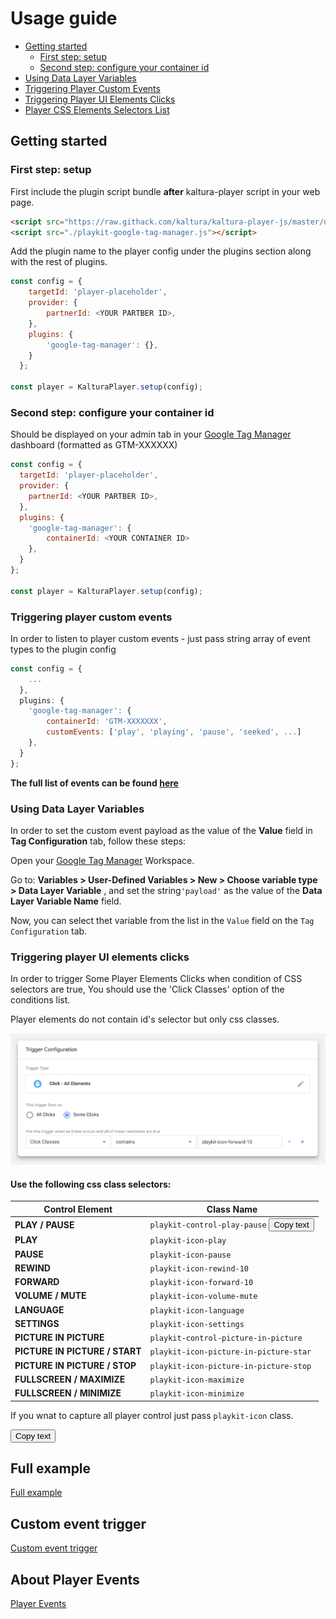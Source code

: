 # Usage guide

- [Getting started](#getting-started)
  - [First step: setup](#first-step-setup)
  - [Second step: configure your container id](#second-step-configure-your-container-id)
- [Using Data Layer Variables](#Using-Data-Layer-Variables)
- [Triggering Player Custom Events](#triggering-player-custom-events)
- [Triggering Player UI Elements Clicks](#triggering-player-ui-elements-clicks)
- [Player CSS Elements Selectors List](#Use-the-following-css-class-selectors)
## Getting started

### First step: setup

First include the plugin script bundle **after** kaltura-player script in your web page.

```html
<script src="https://raw.githack.com/kaltura/kaltura-player-js/master/dist/kaltura-ovp-player.js"></script>
<script src="./playkit-google-tag-manager.js"></script>
```

Add the plugin name to the player config under the plugins section along with the rest of plugins.

```js
const config = {
    targetId: 'player-placeholder',
    provider: {
        partnerId: <YOUR PARTBER ID>,
    },
    plugins: {
        'google-tag-manager': {},
    }
  };

const player = KalturaPlayer.setup(config);
```

### Second step: configure your container id

Should be displayed on your admin tab in your [Google Tag Manager](https://tagmanager.google.com) dashboard (formatted as GTM-XXXXXX)

```js
const config = {
  targetId: 'player-placeholder',
  provider: {
    partnerId: <YOUR PARTBER ID>,
  },
  plugins: {
    'google-tag-manager': {
        containerId: <YOUR CONTAINER ID>
    },
  }
};

const player = KalturaPlayer.setup(config);
```

### Triggering player custom events

In order to listen to player custom events - just pass string array of event types to the plugin config

```js
const config = {
    ...
  },
  plugins: {
    'google-tag-manager': {
        containerId: 'GTM-XXXXXXX',
        customEvents: ['play', 'playing', 'pause', 'seeked', ...]
    },
  }
};
```
**The full list of events can be found [here](https://github.com/kaltura/playkit-js/blob/master/src/event/event-type.js)**

### Using Data Layer Variables

In order to set the custom event payload as the value of the **Value** field in **Tag Configuration** tab, follow these steps:

Open your [Google Tag Manager](https://tagmanager.google.com) Workspace.

Go to: **Variables > User-Defined Variables > New > Choose variable type > Data Layer Variable** , and set the string`'payload'`
as the value of the **Data Layer Variable Name**  field.

Now, you can select thet variable from the list in the `Value` field on the `Tag Configuration` tab.



### Triggering player UI elements clicks

In order to trigger Some Player Elements Clicks when condition of CSS selectors are true,
You should use the 'Click Classes' option of the conditions list. 

Player elements do not contain id's selector but only css classes.

![Screen-Shot-GTM-Dashborrd-Trigger-Configuration](./images/Screen-Shot-GTM-Dashborrd-Trigger-Configuration.png)

#### Use the following css class selectors:

<script>
function myFunction(value) {
  navigator.clipboard.writeText(value);
  alert("Copied the text: " + copyText.value);
}
</script>

| Control Element | Class Name                                                                                 |
| ---------- | ----------------------------------------------------------------------------------------------- |
| **PLAY / PAUSE**                      | `playkit-control-play-pause`                                         <button onclick="myFunction('fff')">Copy text</button>
| **PLAY**                              | `playkit-icon-play`                                                  |
| **PAUSE**                             | `playkit-icon-pause`                                                 |
| **REWIND**                            | `playkit-icon-rewind-10`                                             |
| **FORWARD**                           | `playkit-icon-forward-10`                                            |
| **VOLUME / MUTE**                     | `playkit-icon-volume-mute`                                           |
| **LANGUAGE**                          | `playkit-icon-language`                                              |
| **SETTINGS**                          | `playkit-icon-settings`                                              |
| **PICTURE IN PICTURE**                | `playkit-control-picture-in-picture`                                 |
| **PICTURE IN PICTURE / START**        | `playkit-icon-picture-in-picture-star`                               |
| **PICTURE IN PICTURE / STOP**         | `playkit-icon-picture-in-picture-stop`                               |
| **FULLSCREEN / MAXIMIZE**             | `playkit-icon-maximize`                                              |
| **FULLSCREEN / MINIMIZE**             | `playkit-icon-minimize`                                              |

If you wnat to capture all player control just pass `playkit-icon` class.

<button onclick="myFunction()">Copy text</button>

## Full example

[Full example](https://github.com/kaltura/playkit-js-google-tag-manager/blob/master/demo/index.html)

## Custom event trigger

[Custom event trigger](https://support.google.com/tagmanager/answer/7679219)

## About Player Events

[Player Events](https://github.com/kaltura/kaltura-player-js/blob/master/docs/events.md)
